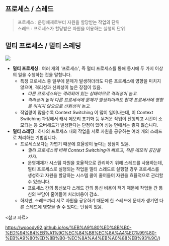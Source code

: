 ## 프로세스 / 스레드

> 프로세스 : 운영체제로부터 자원을 할당받는 작업의 단위  
> 스레드 : 프로세스가 할당받은 자원을 이용하는 실행의 단위  
>   

  
## 멀티 프로세스 / 멀티 스레딩

![](https://blog.kakaocdn.net/dn/c9P4CR/btsHwuEPTA5/REkKLJVL9DK8LQNxjkqw7K/img.png)

- **멀티 프로세싱** : 여러 개의 '프로세스', 즉 멀티 프로세스를 통해 동시에 두 가지 이상의 일을 수행하는 것을 말합니다.
    - 특정 프로세스 중 일부에 문제가 발생하더라도 다른 프로세스에 영향을 미치지 않으며, 격리성과 신뢰성이 높은 장점이 있음.
        - _다른 프로세스와는 격리되어 있는 상태이므로 격리성이 높고_.
        - _격리성이 높아 다른 프로세서에 문제가 발생되더라도 현재 프로세서에 영향을 미치지 않으므로 신뢰성이 높고._
    - 작업량이 많을수록 Context Switching 이 많이 일어나는데, 이 Context Switching 과정에서 캐시 메모리 초기화 등 무거운 작업이 진행되고 시간이 소모되는 등 오버헤드가 발생한다는 단점이 있어 성능 면에서는 좋지 않습니다.
- **멀티 스레딩** : 하나의 프로세스 내의 작업을 서로 자원을 공유하는 여러 개의 스레드로 처리하는 기법입니다.
    - 프로세스보다는 가볍기 때문에 효율성이 높다는 장점이 있음.  
        - _멀티 프로세스에 비해 Context Switching이 빠르고, 적은 메모리 공간을 차지._
        - 운영체제가 시스템 자원을 효율적으로 관리하기 위해 스레드를 사용하는데, 멀티 프로세스로 실행되는 작업을 멀티 스레드로 실행할 경우 프로세스를 생성하고 자원을 할당하는 시스템 콜이 줄어들어 자원을 효율적으로 관리할 수 있습니다.
        - 프로세스 간의 통신보다 스레드 간의 통신 비용이 적기 때문에 작업들 간 통신의 부담이 줄어들어 처리비용이 감소.
    - 하지만, 스레드끼리 서로 자원을 공유하기 때문에 한 스레드에 문제가 생기면 다른 스레드에 영향을 줄 수 있다는 단점이 있음.

  

<참고 자료>

  https://wooody92.github.io/os/%EB%A9%80%ED%8B%B0-%ED%94%84%EB%A1%9C%EC%84%B8%EC%8A%A4%EC%99%80-%EB%A9%80%ED%8B%B0-%EC%8A%A4%EB%A0%88%EB%93%9C/)
